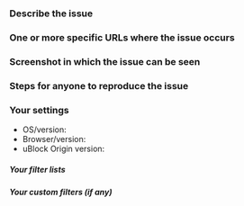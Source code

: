<!-- Filter issues **MUST NOT** be reported here. Read first: <https://github.com/gorhill/uBlock/blob/master/CONTRIBUTING.md> -->

### Describe the issue


### One or more specific URLs where the issue occurs

<!-- URL(s) for issue on a specific site are **mandatory** -->

### Screenshot in which the issue can be seen

<!-- Screenshot(s) for visual issues are **mandatory** -->

### Steps for anyone to reproduce the issue

<!-- 1. Do this
2. Then do this
3. Observe this
4. Etc. -->

### Your settings

<!-- If you fail to provide this info, I will mark the issue as invalid. Lists all settings which differs from default settings -->

- OS/version: 
- Browser/version: 
- uBlock Origin version: 

##### Your filter lists

<!-- Example: "Default filter lists + FRA", or "Default filter lists minus uBlock -- Badware risks" -->

##### Your custom filters (if any)
